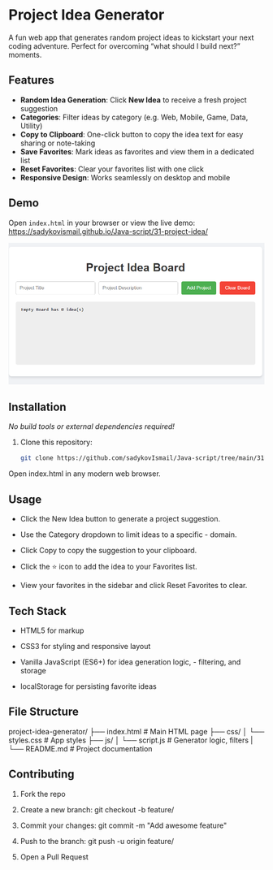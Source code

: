 # Project Idea Generator

A fun web app that generates random project ideas to kickstart your next coding adventure. Perfect for overcoming “what should I build next?” moments.

## Features

- **Random Idea Generation**: Click **New Idea** to receive a fresh project suggestion  
- **Categories**: Filter ideas by category (e.g. Web, Mobile, Game, Data, Utility)  
- **Copy to Clipboard**: One-click button to copy the idea text for easy sharing or note-taking  
- **Save Favorites**: Mark ideas as favorites and view them in a dedicated list  
- **Reset Favorites**: Clear your favorites list with one click  
- **Responsive Design**: Works seamlessly on desktop and mobile  

## Demo

Open `index.html` in your browser or view the live demo:  
<https://sadykovismail.github.io/Java-script/31-project-idea/>

![Screenshot of the Project Idea Generator app](./screenshot.png)

## Installation

_No build tools or external dependencies required!_

1. Clone this repository:
   ```bash
   git clone https://github.com/sadykovIsmail/Java-script/tree/main/31-project-idea
Open index.html in any modern web browser.

## Usage
- Click the New Idea button to generate a project suggestion.

- Use the Category dropdown to limit ideas to a specific - domain.
 
- Click Copy to copy the suggestion to your clipboard.
 
- Click the ⭐ icon to add the idea to your Favorites list.
 
- View your favorites in the sidebar and click Reset Favorites to clear.

## Tech Stack
- HTML5 for markup

- CSS3 for styling and responsive layout
 
- Vanilla JavaScript (ES6+) for idea generation logic, - filtering, and storage
 
- localStorage for persisting favorite ideas

## File Structure

project-idea-generator/
├── index.html             # Main HTML page
├── css/
│   └── styles.css         # App styles
├── js/
│   └── script.js           # Generator logic, filters
|
└── README.md              # Project documentation


## Contributing
1) Fork the repo

2) Create a new branch:
git checkout -b feature/<your-branch-name>

3) Commit your changes:
git commit -m "Add awesome feature"

4) Push to the branch:
git push -u origin feature/<your-branch-name>

5) Open a Pull Request